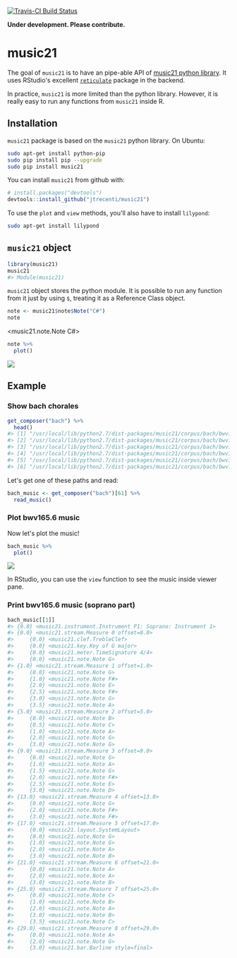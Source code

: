 
[![Travis-CI Build Status](https://travis-ci.org/r-music/music21.svg?branch=master)](https://travis-ci.org/r-music/music21)

<!-- README.md is generated from README.Rmd. Please edit that file -->
**Under development. Please contribute.**

music21
=======

The goal of `music21` is to have an pipe-able API of [music21 python library](http://web.mit.edu/music21/doc/index.html). It uses RStudio's excellent [`reticulate`](https://github.com/rstudio/reticulate) package in the backend.

In practice, `music21` is more limited than the python library. However, it is really easy to run any functions from `music21` inside R.

Installation
------------

`music21` package is based on the `music21` python library. On Ubuntu:

``` bash
sudo apt-get install python-pip
sudo pip install pip --upgrade
sudo pip install music21
```

You can install `music21` from github with:

``` r
# install.packages("devtools")
devtools::install_github("jtrecenti/music21")
```

To use the `plot` and `view` methods, you'll also have to install `lilypond`:

``` bash
sudo apt-get install lilypond
```

`music21` object
----------------

``` r
library(music21)
music21
#> Module(music21)
```

`music21` object stores the python module. It is possible to run any function from it just by using `$`, treating it as a Reference Class object.

``` r
note <- music21$note$Note("C#")
note
```

&lt;music21.note.Note C\#&gt;

``` r
note %>% 
  plot()
```

![](README-note-1.png)

Example
-------

### Show bach chorales

``` r
get_composer("bach") %>% 
  head()
#> [1] "/usr/local/lib/python2.7/dist-packages/music21/corpus/bach/bwv1.6.mxl"  
#> [2] "/usr/local/lib/python2.7/dist-packages/music21/corpus/bach/bwv10.7.mxl" 
#> [3] "/usr/local/lib/python2.7/dist-packages/music21/corpus/bach/bwv101.7.mxl"
#> [4] "/usr/local/lib/python2.7/dist-packages/music21/corpus/bach/bwv102.7.mxl"
#> [5] "/usr/local/lib/python2.7/dist-packages/music21/corpus/bach/bwv103.6.mxl"
#> [6] "/usr/local/lib/python2.7/dist-packages/music21/corpus/bach/bwv104.6.mxl"
```

Let's get one of these paths and read:

``` r
bach_music <- get_composer("bach")[61] %>% 
  read_music()
```

### Plot bwv165.6 music

Now let's plot the music!

``` r
bach_music %>% 
  plot()
```

![](README-bach-1.png)

In RStudio, you can use the `view` function to see the music inside viewer pane.

### Print bwv165.6 music (soprano part)

``` r
bach_music[[1]]
#> {0.0} <music21.instrument.Instrument P1: Soprano: Instrument 1>
#> {0.0} <music21.stream.Measure 0 offset=0.0>
#>     {0.0} <music21.clef.TrebleClef>
#>     {0.0} <music21.key.Key of G major>
#>     {0.0} <music21.meter.TimeSignature 4/4>
#>     {0.0} <music21.note.Note G>
#> {1.0} <music21.stream.Measure 1 offset=1.0>
#>     {0.0} <music21.note.Note G>
#>     {1.0} <music21.note.Note F#>
#>     {2.0} <music21.note.Note E>
#>     {2.5} <music21.note.Note F#>
#>     {3.0} <music21.note.Note G>
#>     {3.5} <music21.note.Note A>
#> {5.0} <music21.stream.Measure 2 offset=5.0>
#>     {0.0} <music21.note.Note B>
#>     {0.5} <music21.note.Note C>
#>     {1.0} <music21.note.Note A>
#>     {2.0} <music21.note.Note G>
#>     {3.0} <music21.note.Note G>
#> {9.0} <music21.stream.Measure 3 offset=9.0>
#>     {0.0} <music21.note.Note G>
#>     {1.0} <music21.note.Note A>
#>     {1.5} <music21.note.Note G>
#>     {2.0} <music21.note.Note F#>
#>     {2.5} <music21.note.Note E>
#>     {3.0} <music21.note.Note D>
#> {13.0} <music21.stream.Measure 4 offset=13.0>
#>     {0.0} <music21.note.Note G>
#>     {2.0} <music21.note.Note F#>
#>     {3.0} <music21.note.Note F#>
#> {17.0} <music21.stream.Measure 5 offset=17.0>
#>     {0.0} <music21.layout.SystemLayout>
#>     {0.0} <music21.note.Note G>
#>     {1.0} <music21.note.Note G>
#>     {2.0} <music21.note.Note A>
#>     {3.0} <music21.note.Note B>
#> {21.0} <music21.stream.Measure 6 offset=21.0>
#>     {0.0} <music21.note.Note A>
#>     {2.0} <music21.note.Note A>
#>     {3.0} <music21.note.Note B>
#> {25.0} <music21.stream.Measure 7 offset=25.0>
#>     {0.0} <music21.note.Note C>
#>     {1.0} <music21.note.Note B>
#>     {2.0} <music21.note.Note A>
#>     {3.0} <music21.note.Note B>
#>     {3.5} <music21.note.Note C>
#> {29.0} <music21.stream.Measure 8 offset=29.0>
#>     {0.0} <music21.note.Note A>
#>     {2.0} <music21.note.Note G>
#>     {3.0} <music21.bar.Barline style=final>
```
